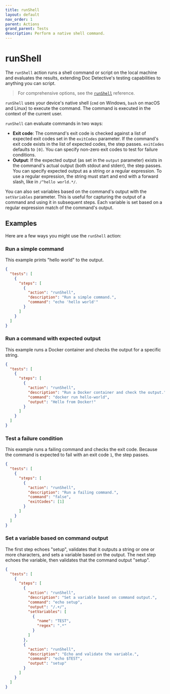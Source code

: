 ```yaml
---
title: runShell
layout: default
nav_order: 1
parent: Actions
grand_parent: Tests
description: Perform a native shell command.
---
```


# runShell

The `runShell` action runs a shell command or script on the local machine and evaluates the results, extending Doc Detective's testing capabilities to anything you can script.

> For comprehensive options, see the [`runShell`](/docs/references/schemas/runShell) reference.

`runShell` uses your device's native shell (`cmd` on Windows, `bash` on macOS and Linux) to execute the command. The command is executed in the context of the current user.

`runShell` can evaluate commands in two ways:

- **Exit code**: The command's exit code is checked against a list of expected exit codes set in the `exitCodes` parameter. If the command's exit code exists in the list of expected codes, the step passes. `exitCodes` defaults to `[0]`. You can specify non-zero exit codes to test for failure conditions.
- **Output**: If the expected output (as set in the `output` parameter) exists in the command's actual output (both stdout and stderr), the step passes. You can specify expected output as a string or a regular expression. To use a regular expression, the string must start and end with a forward slash, like in `/^hello world.*/`.

You can also set variables based on the command's output with the `setVariables` parameter. This is useful for capturing the output of a command and using it in subsequent steps. Each variable is set based on a regular expression match of the command's output.

## Examples

Here are a few ways you might use the `runShell` action:

### Run a simple command

This example prints "hello world" to the output.

```json
{
  "tests": [
    {
      "steps": [
        {
          "action": "runShell",
          "description": "Run a simple command.",
          "command": "echo 'hello world'"
        }
      ]
    }
  ]
}
```

### Run a command with expected output

This example runs a Docker container and checks the output for a specific string.

```json
{
  "tests": [
    {
      "steps": [
        {
          "action": "runShell",
          "description": "Run a Docker container and check the output.",
          "command": "docker run hello-world",
          "output": "Hello from Docker!"
        }
      ]
    }
  ]
}
```

### Test a failure condition

This example runs a failing command and checks the exit code. Because the command is expected to fail with an exit code `1`, the step passes.

```json
{
  "tests": [
    {
      "steps": [
        {
          "action": "runShell",
          "description": "Run a failing command.",
          "command": "false",
          "exitCodes": [1]
        }
      ]
    }
  ]
}
```

### Set a variable based on command output

The first step echoes "setup", validates that it outputs a string or one or more characters, and sets a variable based on the output. The next step echoes the variable, then validates that the command output "setup".

```json
{
  "tests": [
    {
      "steps": [
        {
          "action": "runShell",
          "description": "Set a variable based on command output.",
          "command": "echo setup",
          "output": "/.+/",
          "setVariables": [
            {
              "name": "TEST",
              "regex": ".*"
            }
          ]
        },
        {
          "action": "runShell",
          "description": "Echo and validate the variable.",
          "command": "echo $TEST",
          "output": "setup"
        }
      ]
    }
  ]
}
```
